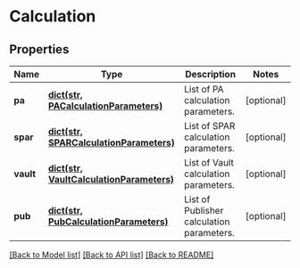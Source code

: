 # Calculation

## Properties
Name | Type | Description | Notes
------------ | ------------- | ------------- | -------------
**pa** | [**dict(str, PACalculationParameters)**](PACalculationParameters.md) | List of PA calculation parameters. | [optional] 
**spar** | [**dict(str, SPARCalculationParameters)**](SPARCalculationParameters.md) | List of SPAR calculation parameters. | [optional] 
**vault** | [**dict(str, VaultCalculationParameters)**](VaultCalculationParameters.md) | List of Vault calculation parameters. | [optional] 
**pub** | [**dict(str, PubCalculationParameters)**](PubCalculationParameters.md) | List of Publisher calculation parameters. | [optional] 

[[Back to Model list]](../README.md#documentation-for-models) [[Back to API list]](../README.md#documentation-for-api-endpoints) [[Back to README]](../README.md)


